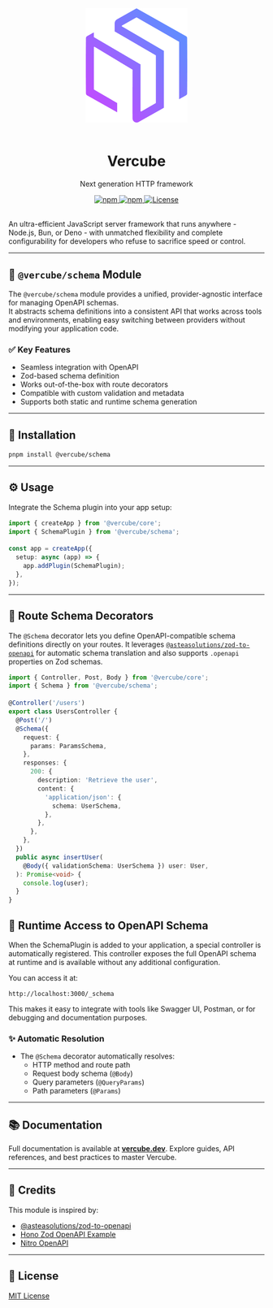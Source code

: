 <div align="center">
  <a href="https://vercube.dev/"><img src="https://github.com/OskarLebuda/vue-lazy-hydration/raw/main/.github/assets/logo.png?raw=true" alt="Vite logo" width="200"></a>
  <br>
  <br>

# Vercube

Next generation HTTP framework

  <a href="https://www.npmjs.com/package/@vercube/schema">
    <img src="https://img.shields.io/npm/v/%40vercube%2Fschema?style=for-the-badge&logo=npm&color=%23767eff" alt="npm"/>
  </a>
  <a href="https://www.npmjs.com/package/@vercube/schema">
    <img src="https://img.shields.io/npm/dm/%40vercube%2Fschema?style=for-the-badge&logo=npm&color=%23767eff" alt="npm"/>
  </a>
  <a href="https://github.com/vercube/vercube/blob/main/LICENSE" target="_blank">
    <img src="https://img.shields.io/npm/l/%40vercube%2Fschema?style=for-the-badge&color=%23767eff" alt="License"/>
  </a>
  <br/>
  <br/>
</div>

An ultra-efficient JavaScript server framework that runs anywhere - Node.js, Bun, or Deno - with unmatched flexibility and complete configurability for developers who refuse to sacrifice speed or control.

---

## 🧩 `@vercube/schema` Module

The `@vercube/schema` module provides a unified, provider-agnostic interface for managing OpenAPI schemas.  
It abstracts schema definitions into a consistent API that works across tools and environments, enabling easy switching between providers without modifying your application code.

### ✅ Key Features

- Seamless integration with OpenAPI
- Zod-based schema definition
- Works out-of-the-box with route decorators
- Compatible with custom validation and metadata
- Supports both static and runtime schema generation

---

## 🚀 Installation

```bash
pnpm install @vercube/schema
```

---

## ⚙️ Usage

Integrate the Schema plugin into your app setup:

```ts
import { createApp } from '@vercube/core';
import { SchemaPlugin } from '@vercube/schema';

const app = createApp({
  setup: async (app) => {
    app.addPlugin(SchemaPlugin);
  },
});
```

---

## 🧵 Route Schema Decorators

The `@Schema` decorator lets you define OpenAPI-compatible schema definitions directly on your routes.
It leverages [`@asteasolutions/zod-to-openapi`](https://github.com/asteasolutions/zod-to-openapi) for automatic schema translation and also supports `.openapi` properties on Zod schemas.

```ts
import { Controller, Post, Body } from '@vercube/core';
import { Schema } from '@vercube/schema';

@Controller('/users')
export class UsersController {
  @Post('/')
  @Schema({
    request: {
      params: ParamsSchema,
    },
    responses: {
      200: {
        description: 'Retrieve the user',
        content: {
          'application/json': {
            schema: UserSchema,
          },
        },
      },
    },
  })
  public async insertUser(
    @Body({ validationSchema: UserSchema }) user: User,
  ): Promise<void> {
    console.log(user);
  }
}
```

## 📄 Runtime Access to OpenAPI Schema

When the SchemaPlugin is added to your application, a special controller is automatically registered.
This controller exposes the full OpenAPI schema at runtime and is available without any additional configuration.

You can access it at:

```
http://localhost:3000/_schema
```

This makes it easy to integrate with tools like Swagger UI, Postman, or for debugging and documentation purposes.

### ✨ Automatic Resolution

- The `@Schema` decorator automatically resolves:
  - HTTP method and route path
  - Request body schema (`@Body`)
  - Query parameters (`@QueryParams`)
  - Path parameters (`@Params`)

---

## 📚 Documentation

Full documentation is available at [**vercube.dev**](https://vercube.dev).
Explore guides, API references, and best practices to master Vercube.

---

## 🙌 Credits

This module is inspired by:

- [@asteasolutions/zod-to-openapi](https://github.com/asteasolutions/zod-to-openapi)
- [Hono Zod OpenAPI Example](https://hono.dev/examples/zod-openapi)
- [Nitro OpenAPI](https://nitro.build/config#openapi)

---

## 🪪 License

[MIT License](https://github.com/vercube/vercube/blob/main/LICENSE)
